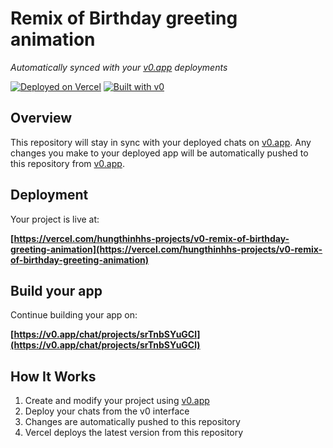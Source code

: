 # Remix of Birthday greeting animation

*Automatically synced with your [v0.app](https://v0.app) deployments*

[![Deployed on Vercel](https://img.shields.io/badge/Deployed%20on-Vercel-black?style=for-the-badge&logo=vercel)](https://vercel.com/hungthinhhs-projects/v0-remix-of-birthday-greeting-animation)
[![Built with v0](https://img.shields.io/badge/Built%20with-v0.app-black?style=for-the-badge)](https://v0.app/chat/projects/srTnbSYuGCl)

## Overview

This repository will stay in sync with your deployed chats on [v0.app](https://v0.app).
Any changes you make to your deployed app will be automatically pushed to this repository from [v0.app](https://v0.app).

## Deployment

Your project is live at:

**[https://vercel.com/hungthinhhs-projects/v0-remix-of-birthday-greeting-animation](https://vercel.com/hungthinhhs-projects/v0-remix-of-birthday-greeting-animation)**

## Build your app

Continue building your app on:

**[https://v0.app/chat/projects/srTnbSYuGCl](https://v0.app/chat/projects/srTnbSYuGCl)**

## How It Works

1. Create and modify your project using [v0.app](https://v0.app)
2. Deploy your chats from the v0 interface
3. Changes are automatically pushed to this repository
4. Vercel deploys the latest version from this repository